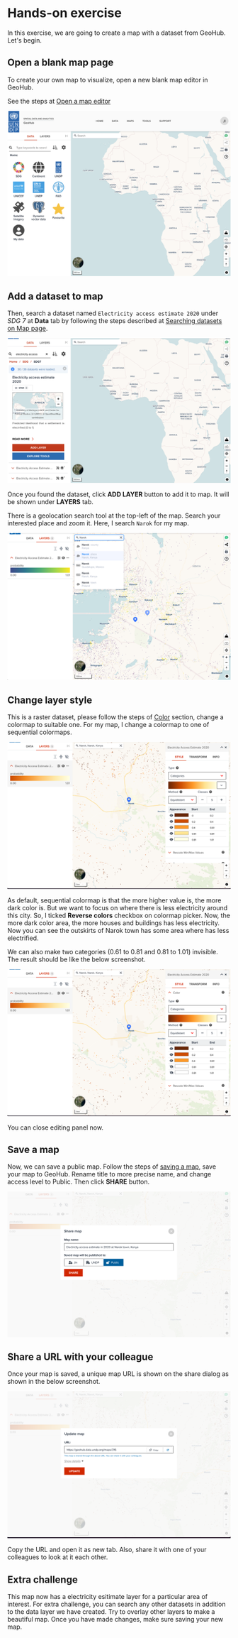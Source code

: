 # Hands-on exercise

In this exercise, we are going to create a map with a dataset from GeoHub. Let's begin.

## Open a blank map page

To create your own map to visualize, open a new blank map editor in GeoHub.

See the steps at [Open a map editor](./map_view.md#open-a-map-editor-for-new-map)

![A blank map editor for creating new map](../assets/visualization/exercise_1.png)

## Add a dataset to map

Then, search a dataset named `Electricity access estimate 2020` under _SDG 7_ at **Data** tab by following the steps described at [Searching datasets on Map page](../data/search_datasets_on_map.md).

![Searching Electricity access dataset at Data tab](../assets/visualization/exercise_2.png)

Once you found the dataset, click **ADD LAYER** button to add it to map. It will be shown under **LAYERS** tab.

There is a geolocation search tool at the top-left of the map. Search your interested place and zoom it. Here, I search `Narok` for my map.

![Search your interested location to zoom](../assets/visualization/exercise_3.png)

## Change layer style

This is a raster dataset, please follow the steps of [Color](./visualize_raster.md#color) section, change a colormap to suitable one. For my map, I change a colormap to one of sequential colormaps.

![Change colormap at STYLE tab in layer editing panel](../assets/visualization/exercise_4.png)

As default, sequential colormap is that the more higher value is, the more dark color is. But we want to focus on where there is less electricity around this city. So, I ticked **Reverse colors** checkbox on colormap picker. Now, the more dark color area, the more houses and buildings has less electricity. Now you can see the outskirts of Narok town has some area where has less electrified.

We can also make two categories (0.61 to 0.81 and 0.81 to 1.01) invisible. The result should be like the below screenshot.

![Make higher electrified area invisible in categories color property](../assets/visualization/exercise_5.png)

You can close editing panel now.

## Save a map

Now, we can save a public map. Follow the steps of [saving a map](./save_map.md), save your map to GeoHub. Rename title to more precise name, and change access level to Public. Then click **SHARE** button.

![Save a public map after renaming title](../assets/visualization/exercise_6.png)

## Share a URL with your colleague

Once your map is saved, a unique map URL is shown on the share dialog as shown in the below screenshot.

![Map URL is shown after saving a map](../assets/visualization/exercise_7.png)

Copy the URL and open it as new tab. Also, share it with one of your colleagues to look at it each other.

## Extra challenge

This map now has a electricity esitimate layer for a particular area of interest. For extra challenge, you can search any other datasets in addition to the data layer we have created. Try to overlay other layers to make a beautiful map. Once you have made changes, make sure saving your new map.
